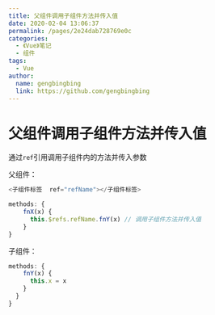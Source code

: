 ```yaml
---
title: 父组件调用子组件方法并传入值
date: 2020-02-04 13:06:37
permalink: /pages/2e24dab728769e0c
categories:
  - 《Vue》笔记
  - 组件
tags:
  - Vue
author:
  name: gengbingbing
  link: https://github.com/gengbingbing
---
```

# 父组件调用子组件方法并传入值

通过`ref`引用调用子组件内的方法并传入参数

父组件：

```js
<子组件标签  ref="refName"></子组件标签>

methods: {
    fnX(x) {
      this.$refs.refName.fnY(x) // 调用子组件方法并传入值
    }
}
```

子组件：

```js
methods: {
    fnY(x) {
      this.x = x
    }
  }
}
```
